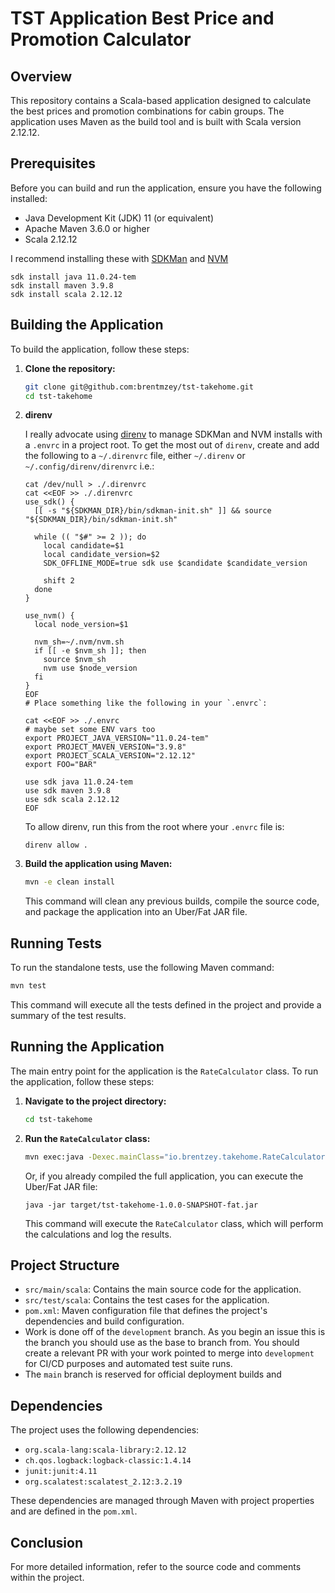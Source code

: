 # TST Application Best Price and Promotion Calculator

## Overview

This repository contains a Scala-based application designed to calculate the best prices and promotion combinations for cabin groups. The application uses Maven as the build tool and is built with Scala version 2.12.12.

## Prerequisites

Before you can build and run the application, ensure you have the following installed:

- Java Development Kit (JDK) 11 (or equivalent)
- Apache Maven 3.6.0 or higher
- Scala 2.12.12

I recommend installing these with [SDKMan](https://sdkman.io/) and [NVM](https://github.com/nvm-sh/nvm)

```shell
sdk install java 11.0.24-tem
sdk install maven 3.9.8
sdk install scala 2.12.12
```

## Building the Application

To build the application, follow these steps:

1. **Clone the repository:**

   ```sh
   git clone git@github.com:brentmzey/tst-takehome.git
   cd tst-takehome
   ```
   
2. **direnv**

   I really advocate using [direnv](https://direnv.net/) to manage SDKMan and NVM installs with a `.envrc` in a project root. To get the most out of `direnv`, create and add the following to a `~/.direnvrc`
   file, either `~/.direnv` or `~/.config/direnv/direnvrc` i.e.:

   ```shell
   cat /dev/null > ./.direnvrc
   cat <<EOF >> ./.direnvrc
   use_sdk() {
     [[ -s "${SDKMAN_DIR}/bin/sdkman-init.sh" ]] && source "${SDKMAN_DIR}/bin/sdkman-init.sh"

     while (( "$#" >= 2 )); do
       local candidate=$1
       local candidate_version=$2
       SDK_OFFLINE_MODE=true sdk use $candidate $candidate_version

       shift 2
     done
   }

   use_nvm() {
     local node_version=$1

     nvm_sh=~/.nvm/nvm.sh
     if [[ -e $nvm_sh ]]; then
       source $nvm_sh
       nvm use $node_version
     fi
   }
   EOF
   # Place something like the following in your `.envrc`:

   cat <<EOF >> ./.envrc
   # maybe set some ENV vars too
   export PROJECT_JAVA_VERSION="11.0.24-tem"
   export PROJECT_MAVEN_VERSION="3.9.8"
   export PROJECT_SCALA_VERSION="2.12.12"
   export FOO="BAR"

   use sdk java 11.0.24-tem
   use sdk maven 3.9.8
   use sdk scala 2.12.12
   EOF
   ```

   To allow direnv, run this from the root where your `.envrc` file is:

   ```shell
   direnv allow .
   ```

3. **Build the application using Maven:**

   ```sh
   mvn -e clean install
   ```

   This command will clean any previous builds, compile the source code, and package the application into an Uber/Fat JAR file.

## Running Tests

To run the standalone tests, use the following Maven command:

```sh
mvn test
```

This command will execute all the tests defined in the project and provide a summary of the test results.

## Running the Application

The main entry point for the application is the `RateCalculator` class. To run the application, follow these steps:

1. **Navigate to the project directory:**

   ```sh
   cd tst-takehome
   ```

2. **Run the `RateCalculator` class:**

   ```sh
   mvn exec:java -Dexec.mainClass="io.brentzey.takehome.RateCalculator"
   ```
   
   Or, if you already compiled the full application, you can execute the Uber/Fat JAR file:

   ```shell
   java -jar target/tst-takehome-1.0.0-SNAPSHOT-fat.jar
   ```

   This command will execute the `RateCalculator` class, which will perform the calculations and log the results.

## Project Structure

- `src/main/scala`: Contains the main source code for the application.
- `src/test/scala`: Contains the test cases for the application.
- `pom.xml`: Maven configuration file that defines the project's dependencies and build configuration.
- Work is done off of the `development` branch. As you begin an issue this is the branch you should use as the base to branch from. You should create a relevant PR with your work pointed to merge into `development` for CI/CD purposes and automated test suite runs.
- The `main` branch is reserved for official deployment builds and 

## Dependencies

The project uses the following dependencies:

- `org.scala-lang:scala-library:2.12.12`
- `ch.qos.logback:logback-classic:1.4.14`
- `junit:junit:4.11`
- `org.scalatest:scalatest_2.12:3.2.19`

These dependencies are managed through Maven with project properties and are defined in the `pom.xml`.

## Conclusion

For more detailed information, refer to the source code and comments within the project.